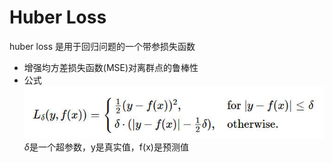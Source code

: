 #  Huber Loss
huber loss 是用于回归问题的一个带参损失函数
- 增强均方差损失函数(MSE)对离群点的鲁棒性
- 公式![公式](../Images/huber_loss_01.jpg)  $\delta$是一个超参数，y是真实值，f(x)是预测值